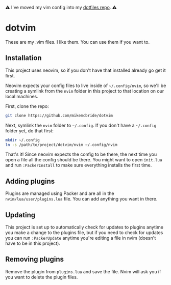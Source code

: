 ⚠️ I've moved my vim config into my [dotfiles repo](https://github.com/mikemcbride/dotfiles). ⚠️

# dotvim

These are my .vim files. I like them. You can use them if you want to.

## Installation

This project uses neovim, so if you don't have that installed already go get it first.

Neovim expects your config files to live inside of `~/.config/nvim`, so we'll be creating a symlink from the `nvim` folder in this project to that location on our local machines.

First, clone the repo:

```sh
git clone https://github.com/mikemcbride/dotvim
```

Next, symlink the `nvim` folder to `~/.config`. If you don't have a `~/.config` folder yet, do that first:

```sh
mkdir ~/.config
ln -s /path/to/project/dotvim/nvim ~/.config/nvim
```

That's it! Since neovim expects the config to be there, the next time you open a file all the config should be there. You might want to open `init.lua` and run `:PackerInstall` to make sure everything installs the first time.

## Adding plugins

Plugins are managed using Packer and are all in the `nvim/lua/user/plugins.lua` file. You can add anything you want in there.

## Updating

This project is set up to automatically check for updates to plugins anytime you make a change to the plugins file, but if you need to check for updates you can run `:PackerUpdate` anytime you're editing a file in nvim (doesn't have to be in this project).

## Removing plugins

Remove the plugin from `plugins.lua` and save the file. Nvim will ask you if you want to delete the plugin files.
